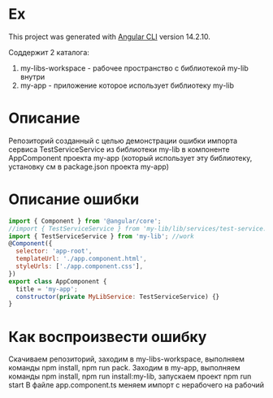 # Ex

This project was generated with [Angular CLI](https://github.com/angular/angular-cli) version 14.2.10.

Соддержит 2 каталога:

1. my-libs-workspace - рабочее пространство с библиотекой my-lib внутри
2. my-app - приложение которое использует библиотеку my-lib

# Описание 

Репозиторий созданный с целью демонстрации ошибки импорта сервиса TestServiceService из библиотеки my-lib в компоненте AppComponent проекта my-app (который использует эту библиотеку, установку см в package.json проекта my-app)

# Описание ошибки

```js
import { Component } from '@angular/core';
//import { TestServiceService } from 'my-lib/lib/services/test-service.service';//dont work
import { TestServiceService } from 'my-lib'; //work
@Component({
  selector: 'app-root',
  templateUrl: './app.component.html',
  styleUrls: ['./app.component.css'],
})
export class AppComponent {
  title = 'my-app';
  constructor(private MyLibService: TestServiceService) {}
}

```

# Как воспроизвести ошибку

Скачиваем репозиторий, заходим в my-libs-workspace, выполняем команды npm install, npm run pack.
Заходим в my-app, выполняем команды npm install, npm run install:my-lib, запускаем проект npm run start
В файле app.component.ts меняем импорт с нерабочего на рабочий

